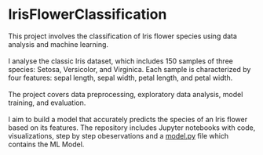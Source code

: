 # IrisFlowerClassification

This project involves the classification of Iris flower species using data analysis and  machine learning.<br><br>I analyse the classic Iris dataset, which includes 150 samples of three species: Setosa, Versicolor, and Virginica. Each sample is characterized by four features: sepal length, sepal width, petal length, and petal width.<br><br>The project covers data preprocessing, exploratory data analysis, model training, and evaluation. <br><br>I aim to build a model that accurately predicts the species of an Iris flower based on its features. The repository includes Jupyter notebooks with code, visualizations, step by step obeservations and a [model.py](https://github.com/ShiwangitaSingh/IrisFlowerClassification/blob/main/model.py) file which contains the ML Model.<br>
